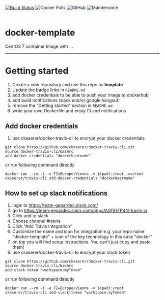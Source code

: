 [![Build Status](https://travis-ci.com/ckaserer/docker-template.svg?branch=master)](https://travis-ci.com/ckaserer/docker-template)
![Docker Pulls](https://img.shields.io/docker/pulls/ckaserer/hello-world)
![GitHub](https://img.shields.io/github/license/ckaserer/docker-template)
![Maintenance](https://img.shields.io/maintenance/yes/2020)
<br>
<br>

# docker-template

CentOS 7 container image with ...

---

# Getting started

1) Create a new repository and use this repo as **template**
2) Update the badge links in `README.md`
3) add docker credentials to be able to push your image to dockerhub
4) add build notifications (slack and/or google hangout)
5) remove the "Getting started" section in `README.md`
6) write your own Dockerfile and enjoy CI and notifications

## Add docker credentials

1) use ckaserer/docker-travis-cli to encrypt your docker credentials

```
git clone https://github.com/ckaserer/docker-travis-cli.git
source docker-travis-cli/bashrc
add-docker-credentials "dockerUsername"
```

or run following command directly 

```
docker run --rm -i -e TZ=Europe/Vienna -v $(pwd):/root -w=/root ckaserer/travis-cli add-docker-credentials "dockerUsername"
```

## How to set up slack notifications

1) login to https://team-gepardec.slack.com/
2) go to https://team-gepardec.slack.com/apps/A0F81FP4N-travis-ci
3) Click add to slack
4) Choose channel #travis
5) Click "Add Travis Integration"
6) Customize the name and icon for integration e.g. your repo name "docker-template" + icon of the key technology in this case "docker"
7) on top you will find setup instructions. You can't just copy and paste them!
8) use ckaserer/docker-travis-cli to encrypt your slack token

```
git clone https://github.com/ckaserer/docker-travis-cli.git
source docker-travis-cli/bashrc
add-slack-token "workspace:myToken"
```

or run following command directly

```
docker run --rm -i -e TZ=Europe/Vienna -v $(pwd):/root ckaserer/travis-cli add-slack-token "workspace:myToken"
```

<!--

## How to set up google chat notifications

1) open google chat
2) open the room that you would like to add notifications too (e.g. Builds)
3) click on the Dropdown next to the name of the room
4) click on "Configure webhooks"
5) Set a name (preferably the repo slug) and an avatar url
6) Click "Save"
6) Copy the webhook url
7) use ckaserer/docker-travis-cli to encrypt your slack token 

```
git clone https://github.com/ckaserer/docker-travis-cli.git
source docker-travis-cli/bashrc
add-googlechat-webhook "myWebhookUrl"
```

or run following command directly

```
docker run --rm -i -e TZ=Europe/Vienna -v $(pwd):/root ckaserer/travis-cli add-googlechat-webhook "myWebhookUrl"
```

-->